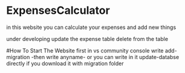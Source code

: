 # ExpensesCalculator
in this website you can calculate your expenses and add new things

under developing
update the expense table
delete from the table

#How To Start The Website
first in vs community console write add-migration -then write anyname-
or you can write in it update-databse directly if you download it with migration folder
